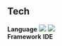 ## Tech
**Language** <img src="https://img.shields.io/badge/Python-3776AB?style=flat&logo=python&logoColor=white"/> <img src="https://img.shields.io/badge/Kotlin-7F52FF?style=flat&logo=kotlin&logoColor=white"/><br>
**Framework** 
**IDE** 

